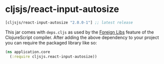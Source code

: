 # cljsjs/react-input-autosize

[](dependency)
```clojure
[cljsjs/react-input-autosize "2.0.0-1"] ;; latest release
```
[](/dependency)

This jar comes with `deps.cljs` as used by the [Foreign Libs][flibs] feature
of the ClojureScript compiler. After adding the above dependency to your project
you can require the packaged library like so:

```clojure
(ns application.core
  (:require cljsjs.react-input-autosize))
```

[flibs]: https://clojurescript.org/reference/packaging-foreign-deps
